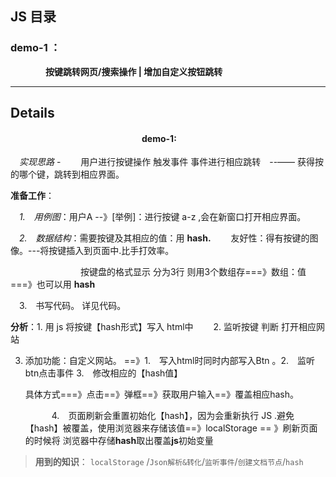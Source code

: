 ## JS 目录 ##



### demo-1 ： 

&emsp;&emsp;&emsp;&emsp;**按键跳转网页/搜索操作  | 增加自定义按钮跳转**



---

## Details

#### &emsp;&emsp;&emsp;&emsp;&emsp;&emsp;&emsp;&emsp;&emsp;&emsp;&emsp;&emsp;&emsp;&emsp;&emsp;**demo-1**:

&emsp;*实现思路* - &emsp;&emsp;用户进行按键操作 触发事件 事件进行相应跳转&emsp;--—— 获得按的哪个键，跳转到相应界面。

**准备工作**：

&emsp;*1.&emsp;用例图*：用户A --》[举例]：进行按键 a-z ,会在新窗口打开相应界面。

&emsp;*2.&emsp;数据结构*：需要按键及其相应的值：用 **hash.**  &emsp;&emsp;友好性：得有按键的图像。---将按键插入到页面中.比手打效率。

&emsp;&emsp;&emsp;&emsp;&emsp;&emsp;&emsp;&emsp;按键盘的格式显示 分为3行 则用3个数组存===》数组：值 ===》也可以用 **hash**

&emsp;3.&emsp;书写代码。 详见代码。 

**分析**：1. 用 js 将按键【hash形式】写入 html中  &emsp;&emsp;2. 监听按键 判断 打开相应网站

3. 添加功能：自定义网站。 ==》1.&emsp;写入html时同时内部写入Btn 。2.&emsp;监听btn点击事件 3.&emsp;修改相应的【hash值】

   具体方式===》点击==》弹框==》获取用户输入==》覆盖相应hash。

   &emsp;&emsp;&emsp;4.&emsp;页面刷新会重置初始化【hash】，因为会重新执行 JS .避免【hash】被覆盖，使用浏览器来存储该值==》localStorage == 》刷新页面的时候将 浏览器中存储**hash**取出覆盖**js**初始变量
> **用到的知识**： `localStorage` /`Json解析&转化`/`监听事件`/`创建文档节点`/`hash`
>
>


